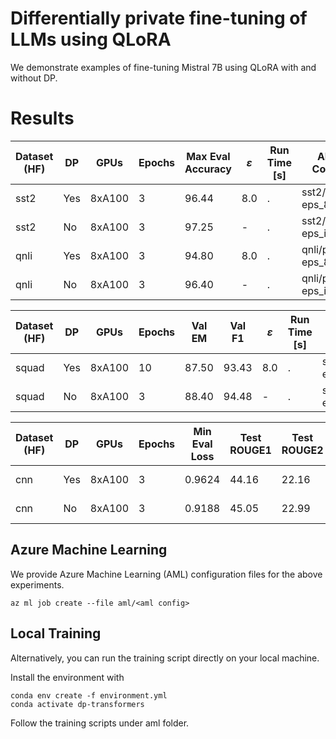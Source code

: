 # Differentially private fine-tuning of LLMs using QLoRA

We demonstrate examples of fine-tuning Mistral 7B using QLoRA with and without DP.

# Results

| Dataset (HF) | DP  | GPUs   | Epochs | Max Eval Accuracy | $\varepsilon$ | Run Time [s] | AML Config            |
| ---------- | --- | ------ | ------ | --------- | ------------- | ------------ | --------------------- |
| sst2       | Yes | 8xA100 |    3   |   96.44    |      8.0      |    .      | sst2/peft-eps_8.yml        |
| sst2       | No  | 8xA100 |    3   |   97.25    | -             |    .      | sst2/peft-eps_inf.yml       |
| qnli       | Yes | 8xA100 |    3   |   94.80    |      8.0      |    .      | qnli/peft-eps_8.yml        |
| qnli       | No  | 8xA100 |    3   |   96.40    | -             |    .      | qnli/peft-eps_inf.yml       |

| Dataset (HF) | DP  | GPUs   | Epochs |   Val EM    |    Val F1   | $\varepsilon$ | Run Time [s] | AML Config |
| ------------ | --- | ------ | ------ | ----------- | ----------- | ------------- | ------------ | ---------- |
| squad        | Yes | 8xA100 |    10  |   87.50     |    93.43    |      8.0      |    .         | squad/peft-eps_8.yml |
| squad        | No  | 8xA100 |    3   |   88.40     |    94.48    |        -      |    .         | squad/peft-eps_inf.yml |

| Dataset (HF) | DP  | GPUs   | Epochs | Min Eval Loss | Test ROUGE1 | Test ROUGE2 | Test ROUGEL | $\varepsilon$ | Run Time [s] | AML Config |
| ------------ | --- | ------ | ------ | ------------- | ----------- | ----------- | ----------- | ------------- | ------------ | ---------- |
| cnn          | Yes | 8xA100 |    3   |     0.9624    |   44.16     |    22.16    |   30.99     |      8.0      |    .         | cnn/peft-eps_8.yml |
| cnn          | No  | 8xA100 |    3   |     0.9188    |   45.05     |    22.99    |   31.69     | -             |    .         | cnn/peft-eps_inf.yml |

## Azure Machine Learning

We provide Azure Machine Learning (AML) configuration files for the above experiments.

```
az ml job create --file aml/<aml config>
```


## Local Training

Alternatively, you can run the training script directly on your local machine.

Install the environment with

```
conda env create -f environment.yml
conda activate dp-transformers
```

Follow the training scripts under aml folder.
